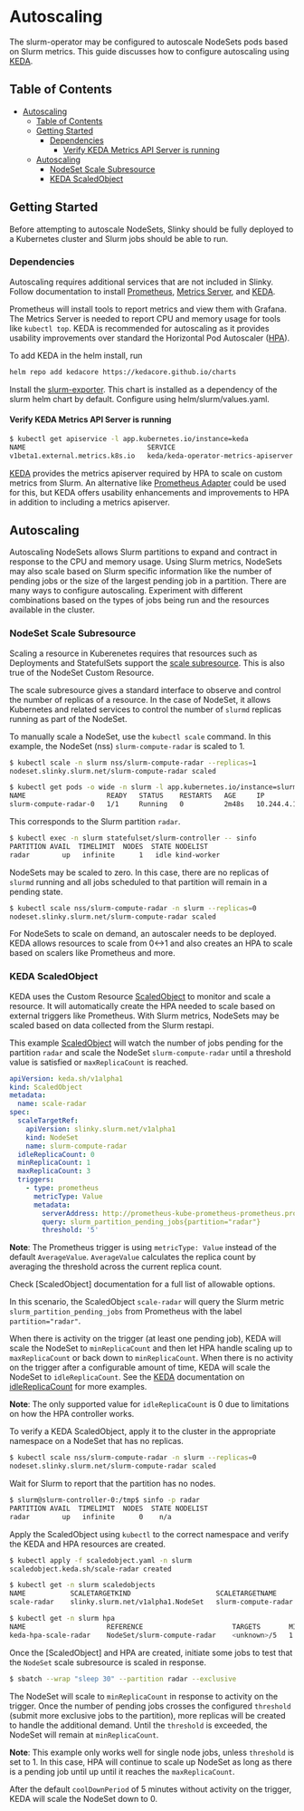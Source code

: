 # Autoscaling

The slurm-operator may be configured to autoscale NodeSets pods based on Slurm
metrics. This guide discusses how to configure autoscaling using [KEDA].

## Table of Contents

<!-- mdformat-toc start --slug=github --no-anchors --maxlevel=6 --minlevel=1 -->

- [Autoscaling](#autoscaling)
  - [Table of Contents](#table-of-contents)
  - [Getting Started](#getting-started)
    - [Dependencies](#dependencies)
      - [Verify KEDA Metrics API Server is running](#verify-keda-metrics-api-server-is-running)
  - [Autoscaling](#autoscaling-1)
    - [NodeSet Scale Subresource](#nodeset-scale-subresource)
    - [KEDA ScaledObject](#keda-scaledobject)

<!-- mdformat-toc end -->

## Getting Started

Before attempting to autoscale NodeSets, Slinky should be fully deployed to a
Kubernetes cluster and Slurm jobs should be able to run.

### Dependencies

Autoscaling requires additional services that are not included in Slinky. Follow
documentation to install [Prometheus], [Metrics Server], and [KEDA].

Prometheus will install tools to report metrics and view them with Grafana. The
Metrics Server is needed to report CPU and memory usage for tools like
`kubectl top`. KEDA is recommended for autoscaling as it provides usability
improvements over standard the Horizontal Pod Autoscaler ([HPA]).

To add KEDA in the helm install, run

```sh
helm repo add kedacore https://kedacore.github.io/charts
```

Install the [slurm-exporter]. This chart is installed as a dependency of the
slurm helm chart by default. Configure using helm/slurm/values.yaml.

#### Verify KEDA Metrics API Server is running

```sh
$ kubectl get apiservice -l app.kubernetes.io/instance=keda
NAME                              SERVICE                                AVAILABLE   AGE
v1beta1.external.metrics.k8s.io   keda/keda-operator-metrics-apiserver   True        22h
```

[KEDA] provides the metrics apiserver required by HPA to scale on custom metrics
from Slurm. An alternative like [Prometheus Adapter] could be used for this, but
KEDA offers usability enhancements and improvements to HPA in addition to
including a metrics apiserver.

## Autoscaling

Autoscaling NodeSets allows Slurm partitions to expand and contract in response
to the CPU and memory usage. Using Slurm metrics, NodeSets may also scale based
on Slurm specific information like the number of pending jobs or the size of the
largest pending job in a partition. There are many ways to configure
autoscaling. Experiment with different combinations based on the types of jobs
being run and the resources available in the cluster.

### NodeSet Scale Subresource

Scaling a resource in Kuberenetes requires that resources such as Deployments
and StatefulSets support the [scale subresource]. This is also true of the
NodeSet Custom Resource.

The scale subresource gives a standard interface to observe and control the
number of replicas of a resource. In the case of NodeSet, it allows Kubernetes
and related services to control the number of `slurmd` replicas running as part
of the NodeSet.

To manually scale a NodeSet, use the `kubectl scale` command. In this example,
the NodeSet (nss) `slurm-compute-radar` is scaled to 1.

```sh
$ kubectl scale -n slurm nss/slurm-compute-radar --replicas=1
nodeset.slinky.slurm.net/slurm-compute-radar scaled

$ kubectl get pods -o wide -n slurm -l app.kubernetes.io/instance=slurm-compute-radar
NAME                    READY   STATUS    RESTARTS   AGE     IP            NODE          NOMINATED NODE   READINESS GATES
slurm-compute-radar-0   1/1     Running   0          2m48s   10.244.4.17   kind-worker   <none>           <none>
```

This corresponds to the Slurm partition `radar`.

```sh
$ kubectl exec -n slurm statefulset/slurm-controller -- sinfo
PARTITION AVAIL  TIMELIMIT  NODES  STATE NODELIST
radar        up   infinite      1   idle kind-worker
```

NodeSets may be scaled to zero. In this case, there are no replicas of `slurmd`
running and all jobs scheduled to that partition will remain in a pending state.

```sh
$ kubectl scale nss/slurm-compute-radar -n slurm --replicas=0
nodeset.slinky.slurm.net/slurm-compute-radar scaled
```

For NodeSets to scale on demand, an autoscaler needs to be deployed. KEDA allows
resources to scale from 0\<->1 and also creates an HPA to scale based on scalers
like Prometheus and more.

### KEDA ScaledObject

KEDA uses the Custom Resource [ScaledObject] to monitor and scale a resource. It
will automatically create the HPA needed to scale based on external triggers
like Prometheus. With Slurm metrics, NodeSets may be scaled based on data
collected from the Slurm restapi.

This example [ScaledObject] will watch the number of jobs pending for the
partition `radar` and scale the NodeSet `slurm-compute-radar` until a threshold
value is satisfied or `maxReplicaCount` is reached.

```yaml
apiVersion: keda.sh/v1alpha1
kind: ScaledObject
metadata:
  name: scale-radar
spec:
  scaleTargetRef:
    apiVersion: slinky.slurm.net/v1alpha1
    kind: NodeSet
    name: slurm-compute-radar
  idleReplicaCount: 0
  minReplicaCount: 1
  maxReplicaCount: 3
  triggers:
    - type: prometheus
      metricType: Value
      metadata:
        serverAddress: http://prometheus-kube-prometheus-prometheus.prometheus:9090
        query: slurm_partition_pending_jobs{partition="radar"}
        threshold: '5'
```

**Note**: The Prometheus trigger is using `metricType: Value` instead of the
default `AverageValue`. `AverageValue` calculates the replica count by averaging
the threshold across the current replica count.

Check \[ScaledObject\] documentation for a full list of allowable options.

In this scenario, the ScaledObject `scale-radar` will query the Slurm metric
`slurm_partition_pending_jobs` from Prometheus with the label
`partition="radar"`.

When there is activity on the trigger (at least one pending job), KEDA will
scale the NodeSet to `minReplicaCount` and then let HPA handle scaling up to
`maxReplicaCount` or back down to `minReplicaCount`. When there is no activity
on the trigger after a configurable amount of time, KEDA will scale the NodeSet
to `idleReplicaCount`. See the [KEDA] documentation on [idleReplicaCount] for
more examples.

**Note**: The only supported value for `idleReplicaCount` is 0 due to
limitations on how the HPA controller works.

To verify a KEDA ScaledObject, apply it to the cluster in the appropriate
namespace on a NodeSet that has no replicas.

```sh
$ kubectl scale nss/slurm-compute-radar -n slurm --replicas=0
nodeset.slinky.slurm.net/slurm-compute-radar scaled
```

Wait for Slurm to report that the partition has no nodes.

```sh
$ slurm@slurm-controller-0:/tmp$ sinfo -p radar
PARTITION AVAIL  TIMELIMIT  NODES  STATE NODELIST
radar        up   infinite      0    n/a
```

Apply the ScaledObject using `kubectl` to the correct namespace and verify the
KEDA and HPA resources are created.

```sh
$ kubectl apply -f scaledobject.yaml -n slurm
scaledobject.keda.sh/scale-radar created

$ kubectl get -n slurm scaledobjects
NAME           SCALETARGETKIND                     SCALETARGETNAME        MIN   MAX   TRIGGERS     AUTHENTICATION   READY   ACTIVE   FALLBACK   PAUSED    AGE
scale-radar    slinky.slurm.net/v1alpha1.NodeSet   slurm-compute-radar    1     5     prometheus                    True    False    Unknown    Unknown   28s

$ kubectl get -n slurm hpa
NAME                    REFERENCE                      TARGETS       MINPODS   MAXPODS   REPLICAS   AGE
keda-hpa-scale-radar    NodeSet/slurm-compute-radar    <unknown>/5   1         5         0          32s
```

Once the \[ScaledObject\] and HPA are created, initiate some jobs to test that
the `NodeSet` scale subresource is scaled in response.

```sh
$ sbatch --wrap "sleep 30" --partition radar --exclusive
```

The NodeSet will scale to `minReplicaCount` in response to activity on the
trigger. Once the number of pending jobs crosses the configured `threshold`
(submit more exclusive jobs to the partition), more replicas will be created to
handle the additional demand. Until the `threshold` is exceeded, the NodeSet
will remain at `minReplicaCount`.

**Note**: This example only works well for single node jobs, unless `threshold`
is set to 1. In this case, HPA will continue to scale up NodeSet as long as
there is a pending job until up until it reaches the `maxReplicaCount`.

After the default `coolDownPeriod` of 5 minutes without activity on the trigger,
KEDA will scale the NodeSet down to 0.

<!-- Links -->

[hpa]: https://kubernetes.io/docs/tasks/run-application/horizontal-pod-autoscale/
[idlereplicacount]: https://keda.sh/docs/concepts/scaling-deployments/#idlereplicacount
[keda]: https://keda.sh/docs/
[metrics server]: https://github.com/kubernetes-sigs/metrics-server
[prometheus]: https://prometheus-operator.dev/docs/getting-started/introduction/
[prometheus adapter]: https://github.com/kubernetes-sigs/prometheus-adapter
[scale subresource]: https://kubernetes.io/docs/tasks/extend-kubernetes/custom-resources/custom-resource-definitions/#scale-subresource
[scaledobject]: https://keda.sh/docs/concepts/scaling-deployments/
[slurm-exporter]: https://github.com/SlinkyProject/slurm-exporter
